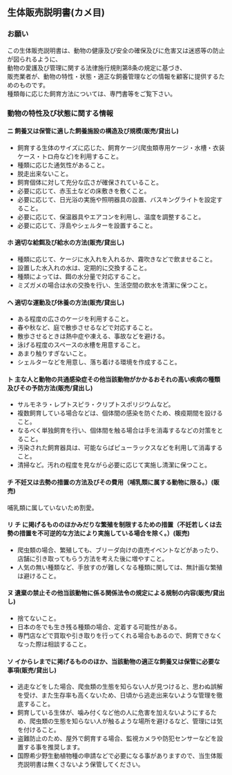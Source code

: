 ---
---
　
## 生体販売説明書(カメ目)

### お願い

この生体販売説明書は、動物の健康及び安全の確保及びに危害又は迷惑等の防止が図られるように、  
動物の愛護及び管理に関する法律施行規則第8条の規定に基づき、  
販売業者が、動物の特性・状態・適正な飼養管理などの情報を顧客に提供するためのものです。  
種類毎に応じた飼育方法については、専門書等をご覧下さい。

### 動物の特性及び状態に関する情報

#### ニ 飼養又は保管に適した飼養施設の構造及び規模(販売/貸出し)

* 飼育する生体のサイズに応じた、飼育ケージ(爬虫類専用ケージ・水槽・衣装ケース・トロ舟など)を利用すること。
* 種類に応じた通気性があること。
* 脱走出来ないこと。
* 飼育個体に対して充分な広さが確保されていること。
* 必要に応じて、赤玉土などの床敷きを敷くこと。
* 必要に応じて、日光浴の実施や照明器具の設置、バスキングライトを設定すること。
* 必要に応じて、保温器具やエアコンを利用し、温度を調整すること。
* 必要に応じて、浮島やシェルターを設置すること。

#### ホ 適切な給餌及び給水の方法(販売/貸出し)

* 種類に応じて、ケージに水入れを入れるか、霧吹きなどで飲ませること。
* 設置した水入れの水は、定期的に交換すること。
* 種類によっては、餌の水分量で対応すること。
* ミズガメの場合は水の交換を行い、生活空間の飲水を清潔に保つこと。

#### ヘ 適切な運動及び休養の方法(販売/貸出し)

* ある程度の広さのケージを利用すること。
* 春や秋など、庭で散歩させるなどで対応すること。
* 散歩させるときは熱中症や凍える、事故などを避ける。
* 泳げる程度のスペースの水槽を用意すること。
* あまり触りすぎないこと。
* シェルターなどを用意し、落ち着ける環境を作成すること。

#### ト 主な人と動物の共通感染症その他当該動物がかかるおそれの高い疾病の種類及びその予防方法(販売/貸出し)

* サルモネラ・レプトスピラ・クリプトスポリジウムなど。
* 複数飼育している場合などは、個体間の感染を防ぐため、検疫期間を設けること。
* なるべく単独飼育を行い、個体間を触る場合は手を消毒するなどの対策をとること。
* 汚染された飼育器具は、可能ならばピューラックスなどを利用して消毒すること。
* 清掃など。汚れの程度を見ながら必要に応じて実施し清潔に保つこと。

#### チ 不妊又は去勢の措置の方法及びその費用（哺乳類に属する動物に限る。）(販売)

哺乳類に属していないため割愛。

#### リ チ に掲げるもののほかみだりな繁殖を制限するための措置（不妊若しくは去勢の措置を不可逆的な方法により実施している場合を除く。）(販売)

* 爬虫類の場合、繁殖しても、ブリーダ向けの直売イベントなどがあったり、店舗に引き取ってもらう方法を考えた後に増やすこと。
* 人気の無い種類など、手放すのが難しくなる種類に関しては、無計画な繁殖は避けること。

#### ヌ 遺棄の禁止その他当該動物に係る関係法令の規定による規制の内容(販売/貸出し)

* 捨てないこと。
* 日本の冬でも生き残る種類の場合、定着する可能性がある。
* 専門店などで買取や引き取りを行ってくれる場合もあるので、飼育できなくなった際は相談すること。

#### ソ イからレまでに掲げるもののほか、当該動物の適正な飼養又は保管に必要な事項(販売/貸出し)

* 逃走などをした場合、爬虫類の生態を知らない人が見つけると、思わぬ誤解を受け、また生存率も高くないため、日頃から逃走出来ないような管理を徹底すること。
* 飼育している生体が、噛み付くなど他の人に危害を加えないようにするため、爬虫類の生態を知らない人が触るような場所を避けるなど、管理には気を付けること。
* 盗難防止のため、屋外で飼育する場合、監視カメラや防犯センサーなどを設置する事を推奨します。
* 国際希少野生動植物種の申請などで必要になる事がありますので、当生体販売説明書は無くさないよう保管してください。

